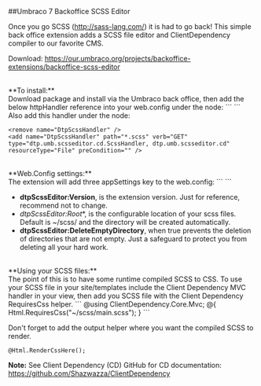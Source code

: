 ##Umbraco 7 Backoffice SCSS Editor

Once you go SCSS (http://sass-lang.com/) it is had to go back! This simple back office extension adds a SCSS file editor and ClientDependency compiler to our favorite CMS.

Download: https://our.umbraco.org/projects/backoffice-extensions/backoffice-scss-editor

<br />
**To install:**<br />
Download package and install via the Umbraco back office, then add the below httpHandler reference into your web.config under the node:
```
<add path="*.scss" verb="GET" type="dtp.umb.scsseditor.cd.SassHandler, dtp.umb.scsseditor.cd" />
```
Also add this handler under the node:

```
<remove name="DtpScssHandler" />
<add name="DtpScssHandler" path="*.scss" verb="GET" type="dtp.umb.scsseditor.cd.ScssHandler, dtp.umb.scsseditor.cd" resourceType="File" preCondition="" />
```
<br />
**Web.Config settings:**<br />
The extension will add three appSettings key to the web.config:
```
<add key="dtpScssEditor:Version" value="0.01" />  
<add key="dtpScssEditor:Root" value="~/scss/" />  
<add key="dtpScssEditor:DeleteEmptyDirectory" value="true" />
```

* **dtpScssEditor:Version**, is the extension version. Just for reference, recommend not to change.
* *dtpScssEditor:Root**, is the configurable location of your scss files. Default is ~/scss/ and the directory will be created automatically.
* **dtpScssEditor:DeleteEmptyDirectory**, when true prevents the deletion of directories that are not empty. Just a safeguard to protect you from deleting all your hard work.

<br />
**Using your SCSS files:**<br />
The point of this is to have some runtime compiled SCSS to CSS. To use your SCSS file in your site/templates include the Client Dependency MVC handler in your view, then add you SCSS file with the Client Dependency RequiresCss helper.
```
@using ClientDependency.Core.Mvc;
@{
    Html.RequiresCss("~/scss/main.scss");  
}
```

Don't forget to add the output helper where you want the compiled SCSS to render.
```
@Html.RenderCssHere();  
```

**Note:** See Client Dependency (CD) GitHub for CD documentation: https://github.com/Shazwazza/ClientDependency
